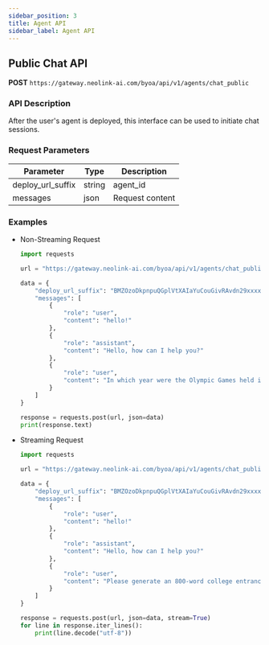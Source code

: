 ```yaml
---
sidebar_position: 3
title: Agent API
sidebar_label: Agent API
---
```


## Public Chat API

**POST** `https://gateway.neolink-ai.com/byoa/api/v1/agents/chat_public`

### API Description

After the user's agent is deployed, this interface can be used to initiate chat sessions.

### Request Parameters

| Parameter         | Type   | Description     |
| ----------------- | ------ | --------------- |
| deploy_url_suffix | string | agent_id        |
| messages          | json   | Request content |

### Examples

- Non-Streaming Request

  ```python
  import requests

  url = "https://gateway.neolink-ai.com/byoa/api/v1/agents/chat_public"

  data = {
      "deploy_url_suffix": "BMZOzoDkpnpuQGplVtXAIaYuCouGivRAvdn29xxxx",
      "messages": [
          {
              "role": "user",
              "content": "hello!"
          },
          {
              "role": "assistant",
              "content": "Hello, how can I help you?"
          },
          {
              "role": "user",
              "content": "In which year were the Olympic Games held in China?"
          }
      ]
  }

  response = requests.post(url, json=data)
  print(response.text)
  ```

- Streaming Request

  ```python
  import requests

  url = "https://gateway.neolink-ai.com/byoa/api/v1/agents/chat_public"

  data = {
      "deploy_url_suffix": "BMZOzoDkpnpuQGplVtXAIaYuCouGivRAvdn29xxxx",
      "messages": [
          {
              "role": "user",
              "content": "hello!"
          },
          {
              "role": "assistant",
              "content": "Hello, how can I help you?"
          },
          {
              "role": "user",
              "content": "Please generate an 800-word college entrance exam essay."
          }
      ]
  }

  response = requests.post(url, json=data, stream=True)
  for line in response.iter_lines():
      print(line.decode("utf-8"))
  ```
